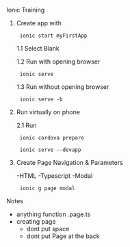 Ionic Training

1. Create app with 

        ionic start myFirstApp

    1.1 Select Blank

    1.2 Run with opening browser

        ionic serve

    1.3 Run without opening browser

        ionic serve -b

2. Run virtually on phone

    2.1 Run
    
        ionic cordova prepare

        ionic serve --devapp

3. Create Page Navigation & Parameters

    -HTML
    -Typescript
    -Modal

        ionic g page modal



Notes
- anything function .page.ts
- creating page
    - dont put space
    - dont put Page at the back
